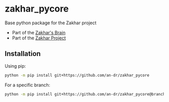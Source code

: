 # zakhar_pycore

Base python package for the Zakhar project

- Part of the [Zakhar's Brain](https://github.com/an-dr/zakhar_brain)
- Part of the [Zakhar Project](https://github.com/an-dr/zakhar)

## Installation

Using pip:

``` bash
python -m pip install git+https://github.com/an-dr/zakhar_pycore
```

For a specific branch:

```bash
python -m pip install git+https://github.com/an-dr/zakhar_pycore@branch_name
```
